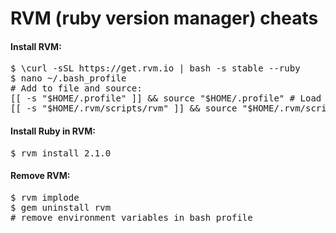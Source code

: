 RVM (ruby version manager) cheats
=================================

<h4>Install RVM:</h4>
<pre>
$ \curl -sSL https://get.rvm.io | bash -s stable --ruby
$ nano ~/.bash_profile 
# Add to file and source:
[[ -s "$HOME/.profile" ]] && source "$HOME/.profile" # Load the default .profile
[[ -s "$HOME/.rvm/scripts/rvm" ]] && source "$HOME/.rvm/scripts/rvm"
</pre>

<h4>Install Ruby in RVM:</h4>
<pre>
$ rvm install 2.1.0
</pre>


<h4>Remove RVM:</h4>
<pre>
$ rvm implode
$ gem uninstall rvm
# remove environment variables in bash_profile
</pre>
